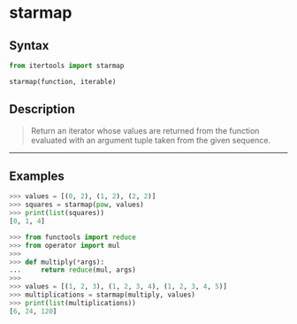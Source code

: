 # starmap

## Syntax

```python
from itertools import starmap

starmap(function, iterable)
```

## Description

> Return an iterator whose values are returned from the function evaluated with
> an argument tuple taken from the given sequence.

---

## Examples

```python
>>> values = [(0, 2), (1, 2), (2, 2)]
>>> squares = starmap(pow, values)
>>> print(list(squares))
[0, 1, 4]
```

```python
>>> from functools import reduce
>>> from operator import mul
>>> 
>>> def multiply(*args):
...     return reduce(mul, args)
>>> 
>>> values = [(1, 2, 3), (1, 2, 3, 4), (1, 2, 3, 4, 5)]
>>> multiplications = starmap(multiply, values)
>>> print(list(multiplications))
[6, 24, 120]
```
